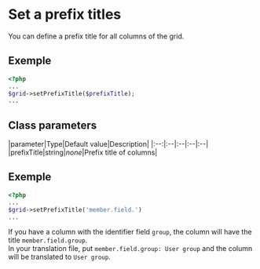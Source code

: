 Set a prefix titles
===================

You can define a prefix title for all columns of the grid.

## Exemple

```php
<?php
...
$grid->setPrefixTitle($prefixTitle);
...
```

## Class parameters

|parameter|Type|Default value|Description|
|:--:|:--|:--|:--|:--|
|prefixTitle|string|_none_|Prefix title of columns|

## Exemple

```php
<?php
...
$grid->setPrefixTitle('member.field.')
...
```

If you have a column with the identifier field `group`, the column will have the title `member.field.group`.  
In your translation file, put `member.field.group: User group` and the column will be translated to `User group`.


